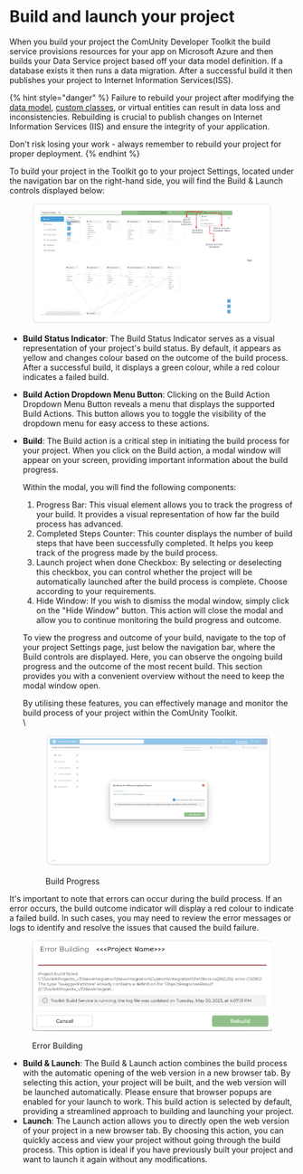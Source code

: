 # Build and launch your project

When you build your project the ComUnity Developer Toolkit the build service provisions resources for your app on Microsoft Azure and then builds your Data Service project based off your data model definition. If a database exists it then runs a data migration. After a successful build it then publishes your project to Internet Information Services(ISS).

{% hint style="danger" %}
Failure to rebuild your project after modifying the  [data model](../../toolkit-guides/data/), [custom classes](../../toolkit-guides/custom-classes.md), or virtual entities  can result in data loss and inconsistencies. Rebuilding is crucial to publish changes on Internet Information Services (IIS) and ensure the integrity of your application.

Don't risk losing your work - always remember to rebuild your project for proper deployment.
{% endhint %}

To build your project in the Toolkit go to your project Settings, located under the navigation bar on the right-hand side, you will find the Build & Launch controls displayed below:

<figure><img src="../../.gitbook/assets/image (70).png" alt=""><figcaption></figcaption></figure>

* **Build Status Indicator**: The Build Status Indicator serves as a visual representation of your project's build status. By default, it appears as yellow and changes colour based on the outcome of the build process. After a successful build, it displays a green colour, while a red colour indicates a failed build.
* **Build Action Dropdown Menu Button**: Clicking on the Build Action Dropdown Menu Button reveals a menu that displays the supported Build Actions. This button allows you to toggle the visibility of the dropdown menu for easy access to these actions.
*   **Build**: The Build action is a critical step in initiating the build process for your project. When you click on the Build action, a modal window will appear on your screen, providing important information about the build progress.

    Within the modal, you will find the following components:

    1. Progress Bar: This visual element allows you to track the progress of your build. It provides a visual representation of how far the build process has advanced.
    2. Completed Steps Counter: This counter displays the number of build steps that have been successfully completed. It helps you keep track of the progress made by the build process.
    3. Launch project when done Checkbox: By selecting or deselecting this checkbox, you can control whether the project will be automatically launched after the build process is complete. Choose according to your requirements.
    4. Hide Window: If you wish to dismiss the modal window, simply click on the "Hide Window" button. This action will close the modal and allow you to continue monitoring the build progress and outcome.

    To view the progress and outcome of your build, navigate to the top of your project Settings page, just below the navigation bar, where the Build controls are displayed. Here, you can observe the ongoing build progress and the outcome of the most recent build. This section provides you with a convenient overview without the need to keep the modal window open.

    By utilising these features, you can effectively manage and monitor the build process of your project within the ComUnity Toolkit. \
    \


    <figure><img src="../../.gitbook/assets/image (154).png" alt=""><figcaption><p>Build Progress</p></figcaption></figure>

It's important to note that errors can occur during the build process. If an error occurs, the build outcome indicator will display a red colour to indicate a failed build. In such cases, you may need to review the error messages or logs to identify and resolve the issues that caused the build failure.

<figure><img src="../../.gitbook/assets/ErrorBuilding (1).png" alt="" width="461"><figcaption><p>Error Building</p></figcaption></figure>

* **Build & Launch**: The Build & Launch action combines the build process with the automatic opening of the web version in a new browser tab. By selecting this action, your project will be built, and the web version will be launched automatically. Please ensure that browser popups are enabled for your launch to work. This build action is selected by default, providing a streamlined approach to building and launching your project.
* **Launch**: The Launch action allows you to directly open the web version of your project in a new browser tab. By choosing this action, you can quickly access and view your project without going through the build process. This option is ideal if you have previously built your project and want to launch it again without any modifications.
